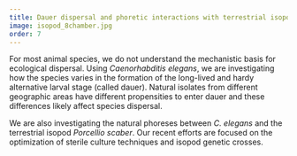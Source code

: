 ```yaml
---
title: Dauer dispersal and phoretic interactions with terrestrial isopods
image: isopod_8chamber.jpg
order: 7
---
```


For most animal species, we do not understand the mechanistic basis for ecological dispersal. Using *Caenorhabditis elegans*, we are investigating how the species varies in the formation of the long-lived and hardy alternative larval stage (called dauer). Natural isolates from different geographic areas have different propensities to enter dauer and these differences likely affect species dispersal. 

We are also investigating the natural phoreses between *C. elegans* and the terrestrial isopod *Porcellio scaber*. Our recent efforts are focused on the optimization of sterile culture techniques and isopod genetic crosses. 

